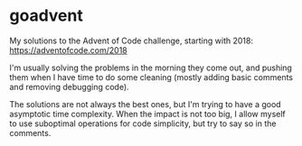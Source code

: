 # goadvent

My solutions to the Advent of Code challenge, starting with 2018:
https://adventofcode.com/2018

I'm usually solving the problems in the morning they come out, and pushing them
when I have time to do some cleaning (mostly adding basic comments and removing
debugging code).

The solutions are not always the best ones, but I'm trying to have a good
asymptotic time complexity. When the impact is not too big, I allow myself to
use suboptimal operations for code simplicity, but try to say so in the comments.
